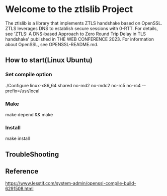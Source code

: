 Welcome to the ztlslib Project
==============================
The ztlslib is a library that implements ZTLS handshake based on OpenSSL. ZTLS leverages DNS to establish secure sessions with 0-RTT. For details, see 'ZTLS: A DNS-based Approach to Zero Round Trip Delay in TLS handshake' published in THE WEB CONFERENCE 2023. For information about OpenSSL, see OPENSSL-README.md.

## How to start(Linux Ubuntu)
### Set compile option
./Configure linux-x86_64 shared  no-md2 no-mdc2 no-rc5 no-rc4  --prefix=/usr/local

### Make
make depend && make

### Install
make install

## TroubleShooting

## Reference
https://www.lesstif.com/system-admin/openssl-compile-build-6291508.html
